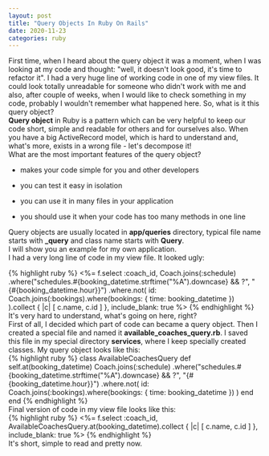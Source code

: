 ```yaml
---
layout: post
title: "Query Objects In Ruby On Rails"
date: 2020-11-23
categories: ruby
---
```

First time, when I heard about the query object it was a moment, when I was looking at my code and thought: "well, it doesn't look good, it's time to refactor it". I had a very huge line of working code in one of my view files. It could look totally unreadable for someone who didn't work with me and also, after couple of weeks, when I would like to check something in my code, probably I wouldn't remember what happened here. So, what is it this query object? <br>
<b>Query object</b> in Ruby is a pattern which can be very helpful to keep our code short, simple and readable for others and for ourselves also. When you have a big ActiveRecord model, which is hard to understand and, what's more, exists in a wrong file - let's decompose it!<br>
What are the most important features of the query object?
- <p>makes your code simple for you and other developers</p>
- <p>you can test it easy in isolation</p>
- <p>you can use it in many files in your application</p>
- <p>you should use it when your code has too many methods in one line</p>

Query objects are usually located in <b>app/queries</b> directory, typical file name starts with <b>_query</b> and class name starts with <b>Query</b>. <br>
I will show you an example for my own application. <br>
I had a very long line of code in my view file. It looked ugly:
<div class="code">
{% highlight ruby %}
<%= f.select :coach_id,
Coach.joins(:schedule)
  .where("schedules.#{booking_datetime.strftime("%A").downcase} && ?", "{#{booking_datetime.hour}}")
  .where.not(
  id: Coach.joins(:bookings).where(bookings: { time: booking_datetime })
).collect { |c| [ c.name, c.id ] }, 
include_blank: true %>
{% endhighlight %}
</div>
It's very hard to understand, what's going on here, right? <br>
First of all, I decided which part of code can became a query object. Then I created a special file and named it <b>available_coaches_query.rb</b>. I saved this file in my special directory <b>services</b>, where I keep specially created classes. My query object looks like this:
<div class="code">
{% highlight ruby %}
class AvailableCoachesQuery
  def self.at(booking_datetime)
    Coach.joins(:schedule)
      .where("schedules.#{booking_datetime.strftime("%A").downcase} && ?", 
      "{#{booking_datetime.hour}}")
      .where.not(
       id: Coach.joins(:bookings).where(bookings: { time: booking_datetime })
       )
  end
end
{% endhighlight %}
</div>
Final version of code in my view file looks like this:
<div class="code">
{% highlight ruby %}
<%= f.select :coach_id,
AvailableCoachesQuery.at(booking_datetime).collect { |c| [ c.name, c.id ] },
include_blank: true %>
{% endhighlight %}
</div>
It's short, simple to read and pretty now.